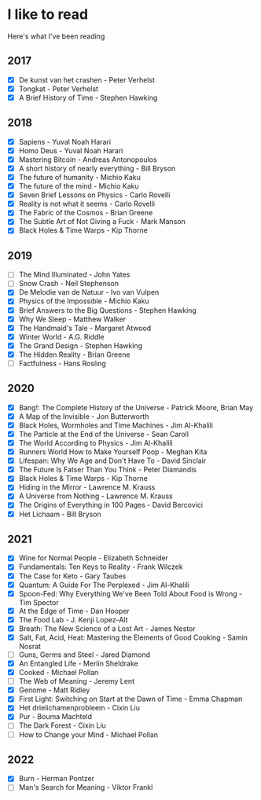 # I like to read

Here's what I've been reading

## 2017
- [x] De kunst van het crashen - Peter Verhelst
- [x] Tongkat - Peter Verhelst
- [x] A Brief History of Time - Stephen Hawking

## 2018

- [x] Sapiens - Yuval Noah Harari
- [x] Homo Deus - Yuval Noah Harari
- [x] Mastering Bitcoin - Andreas Antonopoulos
- [x] A short history of nearly everything - Bill Bryson
- [x] The future of humanity - Michio Kaku
- [x] The future of the mind - Michio Kaku
- [x] Seven Brief Lessons on Physics - Carlo Rovelli
- [x] Reality is not what it seems - Carlo Rovelli
- [x] The Fabric of the Cosmos - Brian Greene
- [x] The Subtle Art of Not Giving a Fuck - Mark Manson
- [x] Black Holes & Time Warps - Kip Thorne

## 2019

- [ ] The Mind Illuminated - John Yates 
- [ ] Snow Crash - Neil Stephenson
- [x] De Melodie van de Natuur - Ivo van Vulpen
- [x] Physics of the Impossible - Michio Kaku 
- [x] Brief Answers to the Big Questions - Stephen Hawking
- [x] Why We Sleep - Matthew Walker
- [x] The Handmaid's Tale - Margaret Atwood
- [x] Winter World - A.G. Riddle
- [x] The Grand Design - Stephen Hawking
- [x] The Hidden Reality - Brian Greene 
- [ ] Factfulness - Hans Rosling

## 2020

- [x] Bang!: The Complete History of the Universe - Patrick Moore, Brian May
- [x] A Map of the Invisible - Jon Butterworth
- [x] Black Holes, Wormholes and Time Machines - Jim Al-Khalili
- [x] The Particle at the End of the Universe - Sean Caroll
- [x] The World According to Physics - Jim Al-Khalili
- [x] Runners World How to Make Yourself Poop - Meghan Kita
- [x] Lifespan: Why We Age and Don't Have To - David Sinclair
- [x] The Future Is Fatser Than You Think - Peter Diamandis
- [x] Black Holes & Time Warps - Kip Thorne
- [x] Hiding in the Mirror - Lawrence M. Krauss
- [x] A Universe from Nothing - Lawrence M. Krauss
- [x] The Origins of Everything in 100 Pages - David Bercovici
- [x] Het Lichaam - Bill Bryson

## 2021

- [x] Wine for Normal People - Elizabeth Schneider
- [x] Fundamentals: Ten Keys to Reality - Frank Wilczek
- [x] The Case for Keto - Gary Taubes
- [x] Quantum: A Guide For The Perplexed - Jim Al-Khalili
- [x] Spoon-Fed: Why Everything We've Been Told About Food is Wrong - Tim Spector
- [x] At the Edge of Time - Dan Hooper
- [x] The Food Lab - J. Kenji Lopez-Alt
- [x] Breath: The New Science of a Lost Art - James Nestor
- [x] Salt, Fat, Acid, Heat: Mastering the Elements of Good Cooking - Samin Nosrat
- [ ] Guns, Germs and Steel - Jared Diamond
- [x] An Entangled Life - Merlin Sheldrake
- [x] Cooked - Michael Pollan
- [ ] The Web of Meaning - Jeremy Lent
- [x] Genome - Matt Ridley
- [x] First Light: Switching on Start at the Dawn of Time - Emma Chapman
- [x] Het drielichamenprobleem - Cixin Liu
- [x] Pur - Bouma Machteld
- [ ] The Dark Forest - Cixin Liu
- [ ] How to Change your Mind - Michael Pollan

## 2022

- [x] Burn - Herman Pontzer
- [ ] Man's Search for Meaning - Viktor Frankl